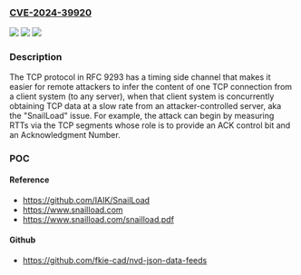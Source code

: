 ### [CVE-2024-39920](https://cve.mitre.org/cgi-bin/cvename.cgi?name=CVE-2024-39920)
![](https://img.shields.io/static/v1?label=Product&message=n%2Fa&color=blue)
![](https://img.shields.io/static/v1?label=Version&message=n%2Fa&color=blue)
![](https://img.shields.io/static/v1?label=Vulnerability&message=n%2Fa&color=brighgreen)

### Description

The TCP protocol in RFC 9293 has a timing side channel that makes it easier for remote attackers to infer the content of one TCP connection from a client system (to any server), when that client system is concurrently obtaining TCP data at a slow rate from an attacker-controlled server, aka the "SnailLoad" issue. For example, the attack can begin by measuring RTTs via the TCP segments whose role is to provide an ACK control bit and an Acknowledgment Number.

### POC

#### Reference
- https://github.com/IAIK/SnailLoad
- https://www.snailload.com
- https://www.snailload.com/snailload.pdf

#### Github
- https://github.com/fkie-cad/nvd-json-data-feeds

